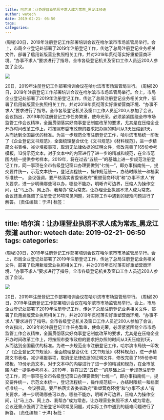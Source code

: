 ```yaml
---
title: 哈尔滨：让办理营业执照不求人成为常态_黑龙江频道
author: wetech
date: 2019-02-21- 06:50
tags: 
categories: 
---
```

(周秘)20日，2019年注册登记工作部署培训会议在哈尔滨市市场监管局举行。会上，市局企业登记处部署了2019年注册登记工作，传达了总局注册登记业务相关文件，部署了启用新版营业执照相关工作，并对2019年贯彻落实好重塑营商环境、“办事不求人”要求进行了指导。全市各级登记机关及窗口工作人员近200人参加了会议。
<!-- more -->
                
<img align="center" border="0" src="http://p2.ifengimg.com/a/2016/0810/204c433878d5cf9size1_w16_h16.png" />
                
            
20日，2019年注册登记工作部署培训会议在哈尔滨市市场监管局举行。
(周秘)20日，2019年注册登记工作部署培训会议在哈尔滨市市场监管局举行。会上，市局企业登记处部署了2019年注册登记工作，传达了总局注册登记业务相关文件，部署了启用新版营业执照相关工作，并对2019年贯彻落实好重塑营商环境、“办事不求人”要求进行了指导。全市各级登记机关及窗口工作人员近200人参加了会议。
会议指出，2019年的注册登记工作任务繁重，使命光荣，必须紧紧围绕全市市场监管工作会议精神，全面贯彻落实好商事登记制度改革的要求，尤其是在压缩企业开办时间改革工作上，将按照市委市政府的要求把办照的时间从3天压缩到1天，从而达到全国最优的标准。为进一步规范全市注册登记工作，哈尔滨市局统一印发了《企业登记文书规范》，全面梳理整合优化《文书规范》《材料规范》，进一步精简文书表格，减少填报事项，取消无法律依据的证明文件，修改完善了165份参考模板，13份示范文本，对于文本中的内容进行了进一步的精减和规范，在全市范围内统一提供参考样本。2019年，将在过去“五统一”的基础上进一步规范注册登记工作，同一事项在全市各级登记窗口办理要做到“七统一”，即办事指南统一，提交要件统一，示范文本统一，登记流程统一，操作规范统一，办结时限统一和档案标准统一。
会议强调，要严格落实省委省政府“重塑营商环境”和“办事不求人”有关要求，进一步明确哪些可以办，哪些不能办，明晰许可边界，压缩人为操作空间，让“马上办、网上办、我帮办”成为常态，让办理营业执照不求人成为常态。
会议还重点强调了注册登记16项常见问题，对实际工作中遇到的疑难问题进行了解答。
[责任编辑：于洋]
标签：
 
 
 
             
---
title: 哈尔滨：让办理营业执照不求人成为常态_黑龙江频道
author: wetech
date: 2019-02-21- 06:50
tags: 
categories: 
---
(周秘)20日，2019年注册登记工作部署培训会议在哈尔滨市市场监管局举行。会上，市局企业登记处部署了2019年注册登记工作，传达了总局注册登记业务相关文件，部署了启用新版营业执照相关工作，并对2019年贯彻落实好重塑营商环境、“办事不求人”要求进行了指导。全市各级登记机关及窗口工作人员近200人参加了会议。
<!-- more -->
                
<img align="center" border="0" src="http://p2.ifengimg.com/a/2016/0810/204c433878d5cf9size1_w16_h16.png" />
                
            
20日，2019年注册登记工作部署培训会议在哈尔滨市市场监管局举行。
(周秘)20日，2019年注册登记工作部署培训会议在哈尔滨市市场监管局举行。会上，市局企业登记处部署了2019年注册登记工作，传达了总局注册登记业务相关文件，部署了启用新版营业执照相关工作，并对2019年贯彻落实好重塑营商环境、“办事不求人”要求进行了指导。全市各级登记机关及窗口工作人员近200人参加了会议。
会议指出，2019年的注册登记工作任务繁重，使命光荣，必须紧紧围绕全市市场监管工作会议精神，全面贯彻落实好商事登记制度改革的要求，尤其是在压缩企业开办时间改革工作上，将按照市委市政府的要求把办照的时间从3天压缩到1天，从而达到全国最优的标准。为进一步规范全市注册登记工作，哈尔滨市局统一印发了《企业登记文书规范》，全面梳理整合优化《文书规范》《材料规范》，进一步精简文书表格，减少填报事项，取消无法律依据的证明文件，修改完善了165份参考模板，13份示范文本，对于文本中的内容进行了进一步的精减和规范，在全市范围内统一提供参考样本。2019年，将在过去“五统一”的基础上进一步规范注册登记工作，同一事项在全市各级登记窗口办理要做到“七统一”，即办事指南统一，提交要件统一，示范文本统一，登记流程统一，操作规范统一，办结时限统一和档案标准统一。
会议强调，要严格落实省委省政府“重塑营商环境”和“办事不求人”有关要求，进一步明确哪些可以办，哪些不能办，明晰许可边界，压缩人为操作空间，让“马上办、网上办、我帮办”成为常态，让办理营业执照不求人成为常态。
会议还重点强调了注册登记16项常见问题，对实际工作中遇到的疑难问题进行了解答。
[责任编辑：于洋]
标签：
 
 
 
             
